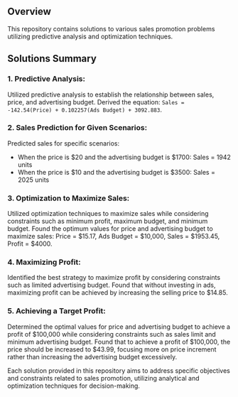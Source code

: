 
## Overview

This repository contains solutions to various sales promotion problems utilizing predictive analysis and optimization techniques.

## Solutions Summary

### 1. Predictive Analysis:

Utilized predictive analysis to establish the relationship between sales, price, and advertising budget. Derived the equation: `Sales = -142.54(Price) + 0.102257(Ads Budget) + 3092.883`.

### 2. Sales Prediction for Given Scenarios:

Predicted sales for specific scenarios:
- When the price is $20 and the advertising budget is $1700: Sales = 1942 units
- When the price is $10 and the advertising budget is $3500: Sales = 2025 units

### 3. Optimization to Maximize Sales:

Utilized optimization techniques to maximize sales while considering constraints such as minimum profit, maximum budget, and minimum budget. Found the optimum values for price and advertising budget to maximize sales: Price = $15.17, Ads Budget = $10,000, Sales = $1953.45, Profit = $4000.

### 4. Maximizing Profit:

Identified the best strategy to maximize profit by considering constraints such as limited advertising budget. Found that without investing in ads, maximizing profit can be achieved by increasing the selling price to $14.85.

### 5. Achieving a Target Profit:

Determined the optimal values for price and advertising budget to achieve a profit of $100,000 while considering constraints such as sales limit and minimum advertising budget. Found that to achieve a profit of $100,000, the price should be increased to $43.99, focusing more on price increment rather than increasing the advertising budget excessively.



Each solution provided in this repository aims to address specific objectives and constraints related to sales promotion, utilizing analytical and optimization techniques for decision-making.

